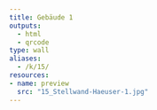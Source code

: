 ```yaml
---
title: Gebäude 1
outputs:
  - html
  - qrcode
type: wall
aliases:
  - /k/15/
resources:
- name: preview
  src: "15_Stellwand-Haeuser-1.jpg"  
---
```

